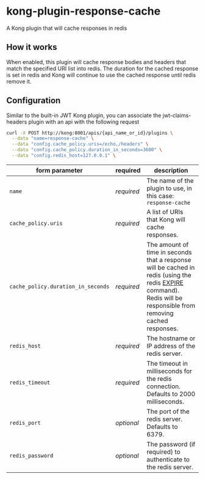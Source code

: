 # kong-plugin-response-cache

A Kong plugin that will cache responses in redis

## How it works
When enabled, this plugin will cache response bodies and headers that match the 
specified URI list into redis. The duration for the cached response is set in 
redis and Kong will continue to use the cached response until redis remove it.

## Configuration

Similar to the built-in JWT Kong plugin, you can associate the jwt-claims-headers
plugin with an api with the following request

```bash
curl -X POST http://kong:8001/apis/{api_name_or_id}/plugins \
  --data "name=response-cache" \
  --data "config.cache_policy.uris=/echo,/headers" \
  --data "config.cache_policy.duration_in_seconds=3600" \
  --data "config.redis_host=127.0.0.1" \
```

form parameter|required|description
---|---|---
`name`|*required*|The name of the plugin to use, in this case: `response-cache`
`cache_policy.uris`|*required*|A list of URIs that Kong will cache responses.
`cache_policy.duration_in_seconds`|*required*|The amount of time in seconds that a response will be cached in redis (using the redis [EXPIRE](https://redis.io/commands/expire) command). Redis will be responsible from removing cached responses.
`redis_host`|*required*|The hostname or IP address of the redis server.
`redis_timeout`|*required*|The timeout in milliseconds for the redis connection. Defaults to 2000 milliseconds.
`redis_port`|*optional*|The port of the redis server. Defaults to 6379.
`redis_password`|*optional*|The password (if required) to authenticate to the redis server.
